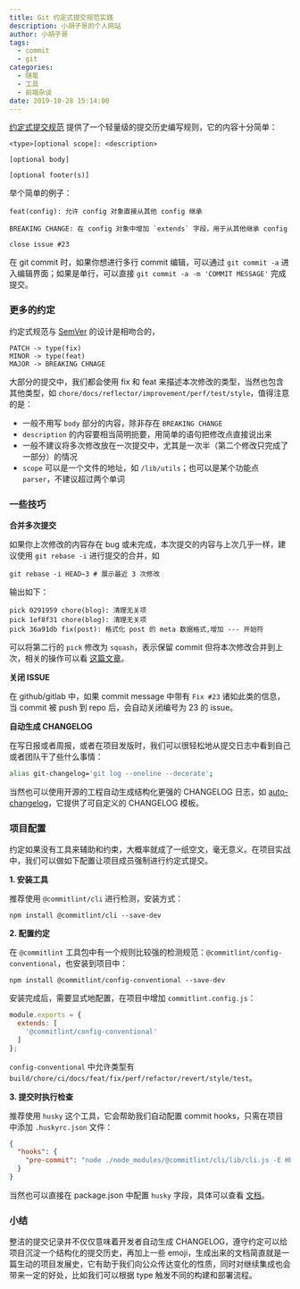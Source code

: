 ```yaml
---
title: Git 约定式提交规范实践
description: 小胡子哥的个人网站
author: 小胡子哥
tags:
  - commit
  - git
categories:
  - 随笔
  - 工具
  - 前端杂谈
date: 2019-10-28 15:14:00
---
```


[约定式提交规范](https://www.conventionalcommits.org/en/v1.0.0/) 提供了一个轻量级的提交历史编写规则，它的内容十分简单：

```
<type>[optional scope]: <description>

[optional body]

[optional footer(s)]
```

举个简单的例子：

```
feat(config): 允许 config 对象直接从其他 config 继承

BREAKING CHANGE: 在 config 对象中增加 `extends` 字段，用于从其他继承 config

close issue #23
```

在 git commit 时，如果你想进行多行 commit 编辑，可以通过 `git commit -a` 进入编辑界面；如果是单行，可以直接 `git commit -a -m 'COMMIT MESSAGE'` 完成提交。

### 更多的约定

约定式规范与 [SemVer](http://semver.org/) 的设计是相吻合的，

```
PATCH -> type(fix)
MINOR -> type(feat)
MAJOR -> BREAKING CHNAGE
```

大部分的提交中，我们都会使用 fix 和 feat 来描述本次修改的类型，当然也包含其他类型，如 `chore/docs/reflector/improvement/perf/test/style`，值得注意的是：

- 一般不用写 `body` 部分的内容，除非存在 `BREAKING CHANGE`
- `description` 的内容要相当简明扼要，用简单的语句把修改点直接说出来
- 一般不建议将多次修改放在一次提交中，尤其是一次半（第二个修改只完成了一部分）的情况
- `scope` 可以是一个文件的地址，如 `/lib/utils`；也可以是某个功能点 `parser`，不建议超过两个单词

### 一些技巧

**合并多次提交**

如果你上次修改的内容存在 bug 或未完成，本次提交的内容与上次几乎一样，建议使用 `git rebase -i` 进行提交的合并，如

```
git rebase -i HEAD~3 # 展示最近 3 次修改
```

输出如下：

```
pick 0291959 chore(blog): 清理无关项
pick 1ef8f31 chore(blog): 清理无关项
pick 36a91db fix(post): 格式化 post 的 meta 数据格式,增加 --- 开始符
```

可以将第二行的 `pick` 修改为 `squash`，表示保留 commit 但将本次修改合并到上次，相关的操作可以看 [这篇文章](https://www.barretlee.com/blog/2018/11/26/git-%E5%B8%B8%E7%94%A8%E6%8A%80%E5%B7%A7/)。

**关闭 ISSUE**

在 github/gitlab 中，如果 commit message 中带有 `Fix #23` 诸如此类的信息，当 commit 被 push 到 repo 后，会自动关闭编号为 23 的 issue。

**自动生成 CHANGELOG**

在写日报或者周报，或者在项目发版时，我们可以很轻松地从提交日志中看到自己或者团队干了些什么事情：

```bash
alias git-changelog='git log --oneline --decorate';
```

当然也可以使用开源的工程自动生成结构化更强的 CHANGELOG 日志，如 [auto-changelog](https://github.com/CookPete/auto-changelog)，它提供了可自定义的 CHANGELOG 模板。

### 项目配置

约定如果没有工具来辅助和约束，大概率就成了一纸空文，毫无意义。在项目实战中，我们可以做如下配置让项目成员强制进行约定式提交。

**1. 安装工具**

推荐使用 `@commitlint/cli` 进行检测，安装方式：

```
npm install @commitlint/cli --save-dev
```

**2. 配置约定**

在 `@commitlint` 工具包中有一个规则比较强的检测规范：`@commitlint/config-conventional`，也安装到项目中：

```
npm install @commitlint/config-conventional --save-dev
```

安装完成后，需要显式地配置，在项目中增加 `commitlint.config.js`：

```js
module.exports = { 
  extends: [
    '@commitlint/config-conventional'
  ] 
};
```

`config-conventional` 中允许类型有 `build/chore/ci/docs/feat/fix/perf/refactor/revert/style/test`。

**3. 提交时执行检查**

推荐使用 `husky` 这个工具，它会帮助我们自动配置 commit hooks，只需在项目中添加 `.huskyrc.json` 文件：

```json
{
  "hooks": {
    "pre-commit": "node ./node_modules/@commitlint/cli/lib/cli.js -E HUSKY_GIT_PARAMS"
  }
}
```

当然也可以直接在 package.json 中配置 `husky` 字段，具体可以查看 [文档](https://github.com/typicode/husky)。

### 小结

整洁的提交记录并不仅仅意味着开发者自动生成 CHANGELOG，遵守约定可以给项目沉淀一个结构化的提交历史，再加上一些 emoji，生成出来的文档简直就是一篇生动的项目发展史，它有助于我们向公众传达变化的性质，同时对继续集成也会带来一定的好处，比如我们可以根据 type 触发不同的构建和部署流程。
